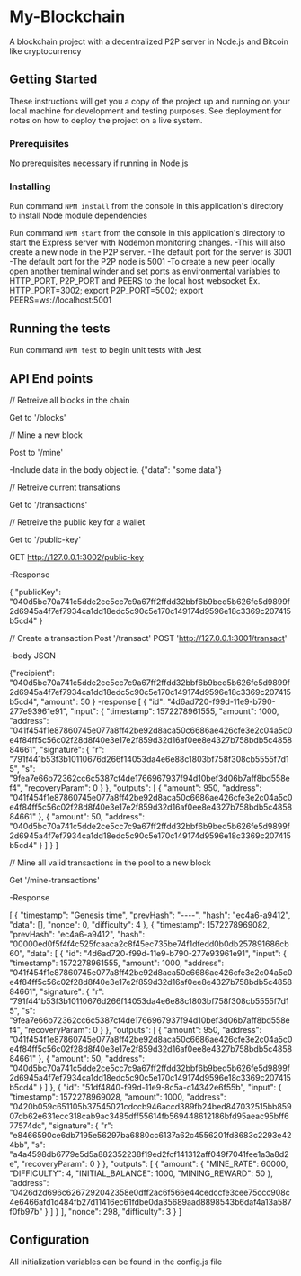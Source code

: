 # My-Blockchain
A blockchain project with a decentralized P2P server in Node.js and Bitcoin like cryptocurrency

## Getting Started

These instructions will get you a copy of the project up and running on your local machine for development and testing purposes. See deployment for notes on how to deploy the project on a live system.



### Prerequisites

No prerequisites necessary if running in Node.js

### Installing

Run command `NPM install` from the console in this application's directory to install Node module dependencies

Run command `NPM start` from the console in this application's directory to start the Express server with Nodemon monitoring changes.
-This will also create a new node in the P2P server.
-The default port for the server is 3001
-The default port for the P2P node is 5001
-To create a new peer locally open another treminal winder and set ports as environmental variables to HTTP_PORT, P2P_PORT and PEERS to the local host websocket
  Ex. HTTP_PORT=3002; export P2P_PORT=5002; export PEERS=ws://localhost:5001


## Running the tests

Run command `NPM test` to begin unit tests with Jest

## API End points

// Retreive all blocks in the chain

Get to '/blocks'

// Mine a new block

Post to '/mine'

-Include data in the body object ie. {"data": "some data"}

// Retreive current transations

Get to '/transactions'

// Retreive the public key for a wallet

Get to '/public-key'

GET http://127.0.0.1:3002/public-key

-Response

{
    "publicKey": "040d5bc70a741c5dde2ce5cc7c9a67ff2ffdd32bbf6b9bed5b626fe5d9899f2d6945a4f7ef7934ca1dd18edc5c90c5e170c149174d9596e18c3369c207415b5cd4"
}

// Create a transaction
Post '/transact'
POST 'http://127.0.0.1:3001/transact'

-body JSON

{"recipient": "040d5bc70a741c5dde2ce5cc7c9a67ff2ffdd32bbf6b9bed5b626fe5d9899f2d6945a4f7ef7934ca1dd18edc5c90c5e170c149174d9596e18c3369c207415b5cd4",
"amount": 50
}
-response
[
    {
        "id": "4d6ad720-f99d-11e9-b790-277e93961e91",
        "input": {
            "timestamp": 1572278961555,
            "amount": 1000,
            "address": "041f454f1e87860745e077a8ff42be92d8aca50c6686ae426cfe3e2c04a5c0e4f84ff5c56c02f28d8f40e3e17e2f859d32d16af0ee8e4327b758bdb5c485884661",
            "signature": {
                "r": "791f441b53f3b10110676d266f14053da4e6e88c1803bf758f308cb5555f7d15",
                "s": "9fea7e66b72362cc6c5387cf4de1766967937f94d10bef3d06b7aff8bd558ef4",
                "recoveryParam": 0
            }
        },
        "outputs": [
            {
                "amount": 950,
                "address": "041f454f1e87860745e077a8ff42be92d8aca50c6686ae426cfe3e2c04a5c0e4f84ff5c56c02f28d8f40e3e17e2f859d32d16af0ee8e4327b758bdb5c485884661"
            },
            {
                "amount": 50,
                "address": "040d5bc70a741c5dde2ce5cc7c9a67ff2ffdd32bbf6b9bed5b626fe5d9899f2d6945a4f7ef7934ca1dd18edc5c90c5e170c149174d9596e18c3369c207415b5cd4"
            }
        ]
    }
]

// Mine all valid transactions in the pool to a new block

Get '/mine-transactions'

-Response

[
    {
        "timestamp": "Genesis time",
        "prevHash": "----",
        "hash": "ec4a6-a9412",
        "data": [],
        "nonce": 0,
        "difficulty": 4
    },
    {
        "timestamp": 1572278969082,
        "prevHash": "ec4a6-a9412",
        "hash": "00000ed0f5f4f4c525fcaaca2c8f45ec735be74f1dfedd0b0db257891686cb60",
        "data": [
            {
                "id": "4d6ad720-f99d-11e9-b790-277e93961e91",
                "input": {
                    "timestamp": 1572278961555,
                    "amount": 1000,
                    "address": "041f454f1e87860745e077a8ff42be92d8aca50c6686ae426cfe3e2c04a5c0e4f84ff5c56c02f28d8f40e3e17e2f859d32d16af0ee8e4327b758bdb5c485884661",
                    "signature": {
                        "r": "791f441b53f3b10110676d266f14053da4e6e88c1803bf758f308cb5555f7d15",
                        "s": "9fea7e66b72362cc6c5387cf4de1766967937f94d10bef3d06b7aff8bd558ef4",
                        "recoveryParam": 0
                    }
                },
                "outputs": [
                    {
                        "amount": 950,
                        "address": "041f454f1e87860745e077a8ff42be92d8aca50c6686ae426cfe3e2c04a5c0e4f84ff5c56c02f28d8f40e3e17e2f859d32d16af0ee8e4327b758bdb5c485884661"
                    },
                    {
                        "amount": 50,
                        "address": "040d5bc70a741c5dde2ce5cc7c9a67ff2ffdd32bbf6b9bed5b626fe5d9899f2d6945a4f7ef7934ca1dd18edc5c90c5e170c149174d9596e18c3369c207415b5cd4"
                    }
                ]
            },
            {
                "id": "51df4840-f99d-11e9-8c5a-c14342e6f55b",
                "input": {
                    "timestamp": 1572278969028,
                    "amount": 1000,
                    "address": "0420b059c651105b37545021cdccb946accd389fb24bed847032515bb85907db62e631ecc318cab9ac3485dff55614fb569448612186bfd95aeac95bff677574dc",
                    "signature": {
                        "r": "e8466590ce6db7195e56297ba6880cc6137a62c4556201fd8683c2293e424bb",
                        "s": "a4a4598db6779e5d5a882352238f19ed2fcf141312aff049f7041fee1a3a8d2e",
                        "recoveryParam": 0
                    }
                },
                "outputs": [
                    {
                        "amount": {
                            "MINE_RATE": 60000,
                            "DIFFICULTY": 4,
                            "INITIAL_BALANCE": 1000,
                            "MINING_REWARD": 50
                        },
                        "address": "0426d2d696c6267292042358e0dff2ac6f566e44cedccfe3cee75ccc908c4e6466afd1d484fb27d11416ec61fdbe0da35689aad8898543b6daf4a13a587f0fb97b"
                    }
                ]
            }
        ],
        "nonce": 298,
        "difficulty": 3
    }
]

## Configuration

All initialization variables can be found in the config.js file
